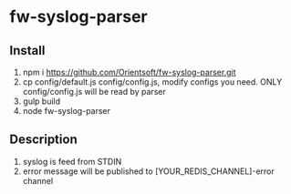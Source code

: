 # fw-syslog-parser  
Install  
-------  
1. npm i https://github.com/Orientsoft/fw-syslog-parser.git  
2. cp config/default.js config/config.js, modify configs you need. ONLY config/config.js will be read by parser  
3. gulp build  
4. node fw-syslog-parser  

Description  
-----------  
1. syslog is feed from STDIN  
2. error message will be published to [YOUR_REDIS_CHANNEL]-error channel  

